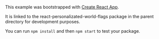 This example was bootstrapped with [Create React App](https://github.com/facebook/create-react-app).

It is linked to the react-personalizated-world-flags package in the parent directory for development purposes.

You can run `npm install` and then `npm start` to test your package.
